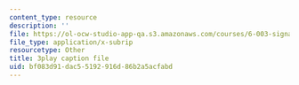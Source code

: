 ```yaml
---
content_type: resource
description: ''
file: https://ol-ocw-studio-app-qa.s3.amazonaws.com/courses/6-003-signals-and-systems-fall-2011/bf083d91dac55192916d86b2a5acfabd_N0CVIoVQkmc.vtt
file_type: application/x-subrip
resourcetype: Other
title: 3play caption file
uid: bf083d91-dac5-5192-916d-86b2a5acfabd
---
```

